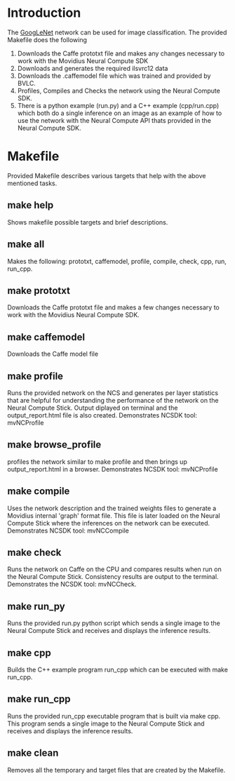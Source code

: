 # Introduction
The [GoogLeNet](https://github.com/BVLC/caffe/tree/master/models/bvlc_googlenet) network can be used for image classification.  The provided Makefile does the following
1. Downloads the Caffe prototxt file and makes any changes necessary to work with the Movidius Neural Compute SDK
2. Downloads and generates the required ilsvrc12 data
3. Downloads the .caffemodel file which was trained and provided by BVLC.
3. Profiles, Compiles and Checks the network using the Neural Compute SDK.
4. There is a python example (run.py) and a C++ example (cpp/run.cpp) which both do a single inference on an image as an example of how to use the network with the Neural Compute API thats provided in the Neural Compute SDK.

# Makefile
Provided Makefile describes various targets that help with the above mentioned tasks.

## make help
Shows makefile possible targets and brief descriptions. 

## make all
Makes the following: prototxt, caffemodel, profile, compile, check, cpp, run, run_cpp.

## make prototxt
Downloads the Caffe prototxt file and makes a few changes necessary to work with the Movidius Neural Compute SDK.

## make caffemodel
Downloads the Caffe model file

## make profile
Runs the provided network on the NCS and generates per layer statistics that are helpful for understanding the performance of the network on the Neural Compute Stick.  Output diplayed on terminal and the output_report.html file is also created.  Demonstrates NCSDK tool: mvNCProfile 

## make browse_profile
profiles the network similar to make profile and then brings up output_report.html in a browser.  Demonstrates NCSDK tool: mvNCProfile 

## make compile
Uses the network description and the trained weights files to generate a Movidius internal 'graph' format file.  This file is later loaded on the Neural Compute Stick where the inferences on the network can be executed.  Demonstrates NCSDK tool: mvNCCompile

## make check
Runs the network on Caffe on the CPU and compares results when run on the Neural Compute Stick.  Consistency results are output to the terminal.  Demonstrates the NCSDK tool: mvNCCheck.

## make run_py
Runs the provided run.py python script which sends a single image to the Neural Compute Stick and receives and displays the inference results.

## make cpp
Builds the C++ example program run_cpp which can be executed with make run_cpp. 

## make run_cpp
Runs the provided run_cpp executable program that is built via make cpp.  This program sends a single image to the Neural Compute Stick and receives and displays the inference results.

## make clean
Removes all the temporary and target files that are created by the Makefile.
